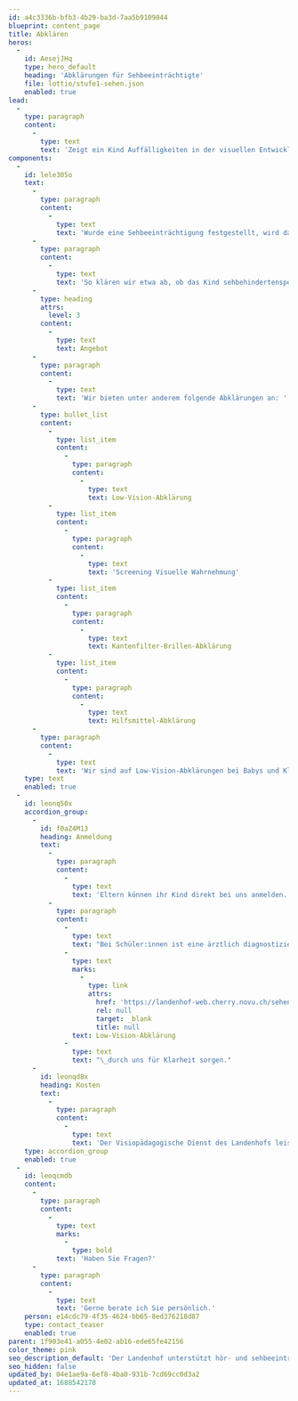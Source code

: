 ```yaml
---
id: a4c3336b-bfb3-4b29-ba3d-7aa5b9109044
blueprint: content_page
title: Abklären
heros:
  -
    id: AesejJHq
    type: hero_default
    heading: 'Abklärungen für Sehbeeinträchtigte'
    file: lottie/stufe1-sehen.json
    enabled: true
lead:
  -
    type: paragraph
    content:
      -
        type: text
        text: 'Zeigt ein Kind Auffälligkeiten in der visuellen Entwicklung oder Wahrnehmung, klären wir ab, ob eine Sehbeeinträchtigung (Low Vision) oder eine zerebrale visuelle Wahrnehmungsstörung (CVI) vorliegt.'
components:
  -
    id: lele305o
    text:
      -
        type: paragraph
        content:
          -
            type: text
            text: 'Wurde eine Sehbeeinträchtigung festgestellt, wird das Kind durch den Visiopädagogischen Dienst begleitet. Im Laufe der Begleitung kann es sein, dass weitere spezialisierte Abklärungen nötig sind.'
      -
        type: paragraph
        content:
          -
            type: text
            text: 'So klären wir etwa ab, ob das Kind sehbehindertenspezifische Hilfsmittel wie zum Beispiel ein Monokular, einen Schrägpultaufsatz oder eine spezielle Beleuchtung braucht. Weiter bieten wir auch eine Kantenfilterabklärung an für Kinder, die im Alltag geblendet sind und eine spezielle Sonnenbrille (Kantenfilterbrille) brauchen.'
      -
        type: heading
        attrs:
          level: 3
        content:
          -
            type: text
            text: Angebot
      -
        type: paragraph
        content:
          -
            type: text
            text: 'Wir bieten unter anderem folgende Abklärungen an: '
      -
        type: bullet_list
        content:
          -
            type: list_item
            content:
              -
                type: paragraph
                content:
                  -
                    type: text
                    text: Low-Vision-Abklärung
          -
            type: list_item
            content:
              -
                type: paragraph
                content:
                  -
                    type: text
                    text: 'Screening Visuelle Wahrnehmung'
          -
            type: list_item
            content:
              -
                type: paragraph
                content:
                  -
                    type: text
                    text: Kantenfilter-Brillen-Abklärung
          -
            type: list_item
            content:
              -
                type: paragraph
                content:
                  -
                    type: text
                    text: Hilfsmittel-Abklärung
      -
        type: paragraph
        content:
          -
            type: text
            text: 'Wir sind auf Low-Vision-Abklärungen bei Babys und Kleinkindern spezialisiert.'
    type: text
    enabled: true
  -
    id: leonq50x
    accordion_group:
      -
        id: f0aZ4M13
        heading: Anmeldung
        text:
          -
            type: paragraph
            content:
              -
                type: text
                text: 'Eltern können ihr Kind direkt bei uns anmelden. Fachleute benötigen für die Anmeldung eines Kindes das Einverständnis der Eltern.'
          -
            type: paragraph
            content:
              -
                type: text
                text: "Bei Schüler:innen ist eine ärztlich diagnostizierte Sehbeeinträchtigung oder eine CVI-Verdachtsdiagnose (Cerebral Visual Impairment = zerebrale visuelle Wahrnehmungsstörung) Voraussetzung für eine Anmeldung bei uns. Liegt noch keine Diagnose vor, kann eine\_"
              -
                type: text
                marks:
                  -
                    type: link
                    attrs:
                      href: 'https://landenhof-web.cherry.novu.ch/sehen/low-vision'
                      rel: null
                      target: _blank
                      title: null
                text: Low-Vision-Abklärung
              -
                type: text
                text: "\_durch uns für Klarheit sorgen."
      -
        id: leonqd8x
        heading: Kosten
        text:
          -
            type: paragraph
            content:
              -
                type: text
                text: 'Der Visiopädagogische Dienst des Landenhofs leistet sein Angebot im Auftrag des Kantons Aargau und ist deshalb kostenlos.'
    type: accordion_group
    enabled: true
  -
    id: leoqcmdb
    content:
      -
        type: paragraph
        content:
          -
            type: text
            marks:
              -
                type: bold
            text: 'Haben Sie Fragen?'
      -
        type: paragraph
        content:
          -
            type: text
            text: 'Gerne berate ich Sie persönlich.'
    person: e14cdc79-4f35-4624-bb65-8ed376218d87
    type: contact_teaser
    enabled: true
parent: 1f903e41-a055-4e02-ab16-ede65fe42156
color_theme: pink
seo_description_default: 'Der Landenhof unterstützt hör- und sehbeeinträchtigte Kinder & Jugendliche in ihrem selbstbestimmten Leben durch Förderung ihrer Fähigkeiten & Entwicklung'
seo_hidden: false
updated_by: 04e1ae9a-6ef8-4ba0-931b-7cd69cc0d3a2
updated_at: 1688542178
---
```

